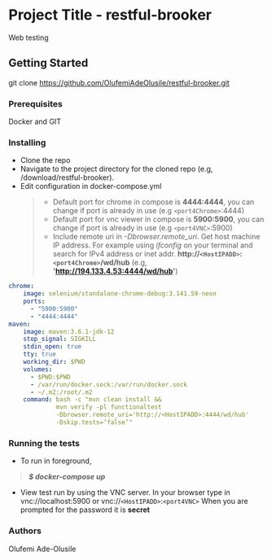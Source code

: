 # Project Title - restful-brooker
Web testing

## Getting Started
git clone https://github.com/OlufemiAdeOlusile/restful-brooker.git

### Prerequisites
Docker and GIT

### Installing
* Clone the repo
* Navigate to the project directory for the cloned repo (e.g, /download/restful-brooker).
* Edit configuration in docker-compose.yml
    > * Default port for chrome in compose is **4444:4444**, you can change if port is 
    already in use (e.g `<port4Chrome>`:4444)
    > * Default port for vnc viewer in compose is **5900:5900**, you can change if port is 
    already in use (e.g `<port4VNC>`:5900)
    > * Include remote uri in *-Dbrowser.remote_uri*. Get host machine IP address. For example using 
    *ifconfig* on your terminal and search for IPv4 address or inet addr. 
   **http://`<HostIPADD>`:`<port4Chrome>`/wd/hub** (e.g, **'http://194.133.4.53:4444/wd/hub'**)
 
    
````yaml
chrome:
    image: selenium/standalone-chrome-debug:3.141.59-neon
    ports:
      - "5900:5900"
      - "4444:4444"
maven:
    image: maven:3.6.1-jdk-12
    stop_signal: SIGKILL
    stdin_open: true
    tty: true
    working_dir: $PWD
    volumes:
      - $PWD:$PWD
      - /var/run/docker.sock:/var/run/docker.sock
      - ~/.m2:/root/.m2
    command: bash -c "mvn clean install &&
             mvn verify -pl functionaltest
             -Dbrowser.remote_uri='http://<HostIPADD>:4444/wd/hub'
             -Dskip.tests=‘false’" 
````

### Running the tests
* To run in foreground,  
> ***$ docker-compose up*** 

* View test run by using the VNC server. In your browser type in vnc://localhost:5900 or vnc://`<HostIPADD>`:`<port4VNC>`
When you are prompted for the password it is **secret**



### Authors
Olufemi Ade-Olusile


